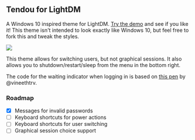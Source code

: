 ## Tendou for LightDM

A Windows 10 inspired theme for LightDM. [Try the demo](http://codehearts.github.io/lightdm-webkit-theme-tendou/) and see if you like it! This theme isn't intended to look exactly like Windows 10, but feel free to fork this and tweak the styles.

![](https://raw.githubusercontent.com/codehearts/lightdm-webkit-theme-tendou/master/screenshot.png)

This theme allows for switching users, but not graphical sessions. It also allows you to shutdown/restart/sleep from the menu in the bottom right.

The code for the waiting indicator when logging in is based on [this pen](http://codepen.io/vineethtr/pen/GJpxoQ) by @vineethtrv.

### Roadmap
- [x] Messages for invalid passwords
- [ ] Keyboard shortcuts for power actions
- [ ] Keyboard shortcuts for user switching
- [ ] Graphical session choice support
